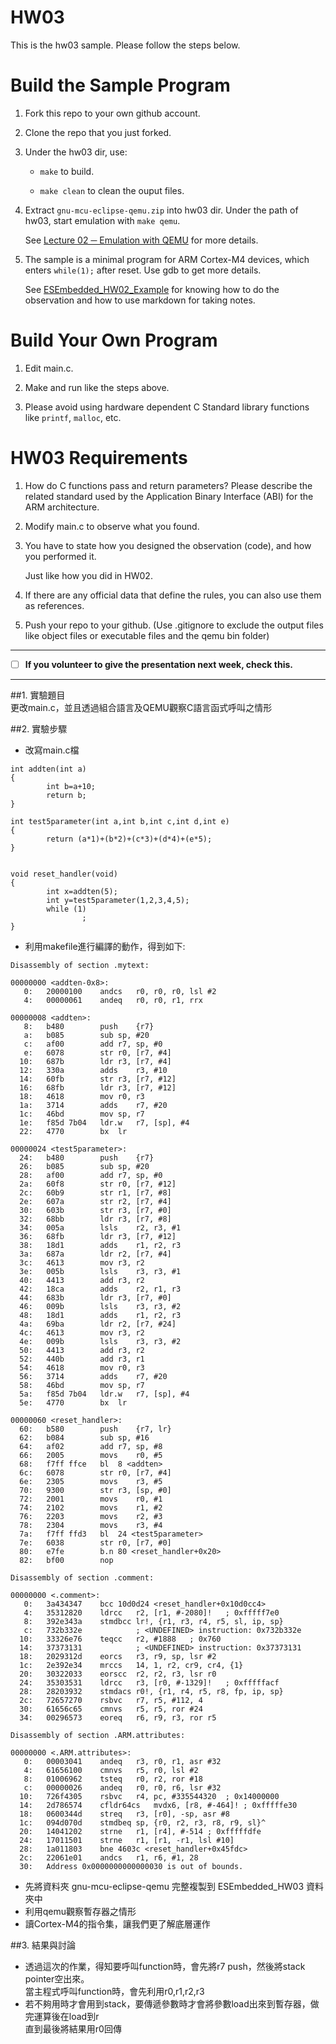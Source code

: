 HW03
===
This is the hw03 sample. Please follow the steps below.

# Build the Sample Program

1. Fork this repo to your own github account.

2. Clone the repo that you just forked.

3. Under the hw03 dir, use:

	* `make` to build.

	* `make clean` to clean the ouput files.

4. Extract `gnu-mcu-eclipse-qemu.zip` into hw03 dir. Under the path of hw03, start emulation with `make qemu`.

	See [Lecture 02 ─ Emulation with QEMU] for more details.

5. The sample is a minimal program for ARM Cortex-M4 devices, which enters `while(1);` after reset. Use gdb to get more details.

	See [ESEmbedded_HW02_Example] for knowing how to do the observation and how to use markdown for taking notes.

# Build Your Own Program

1. Edit main.c.

2. Make and run like the steps above.

3. Please avoid using hardware dependent C Standard library functions like `printf`, `malloc`, etc.

# HW03 Requirements

1. How do C functions pass and return parameters? Please describe the related standard used by the Application Binary Interface (ABI) for the ARM architecture.

2. Modify main.c to observe what you found.

3. You have to state how you designed the observation (code), and how you performed it.

	Just like how you did in HW02.

3. If there are any official data that define the rules, you can also use them as references.

4. Push your repo to your github. (Use .gitignore to exclude the output files like object files or executable files and the qemu bin folder)

[Lecture 02 ─ Emulation with QEMU]: http://www.nc.es.ncku.edu.tw/course/embedded/02/#Emulation-with-QEMU
[ESEmbedded_HW02_Example]: https://github.com/vwxyzjimmy/ESEmbedded_HW02_Example

--------------------

- [ ] **If you volunteer to give the presentation next week, check this.**

--------------------

##1. 實驗題目  
更改main.c，並且透過組合語言及QEMU觀察C語言函式呼叫之情形

##2. 實驗步驟

* 改寫main.c檔
```
int addten(int a)
{
        int b=a+10;
        return b;
}

int test5parameter(int a,int b,int c,int d,int e)
{
        return (a*1)+(b*2)+(c*3)+(d*4)+(e*5);
}


void reset_handler(void)
{
        int x=addten(5);
        int y=test5parameter(1,2,3,4,5);
        while (1)
                ;
}
```
* 利用makefile進行編譯的動作，得到如下:  
```
Disassembly of section .mytext:

00000000 <addten-0x8>:
   0:	20000100 	andcs	r0, r0, r0, lsl #2
   4:	00000061 	andeq	r0, r0, r1, rrx

00000008 <addten>:
   8:	b480      	push	{r7}
   a:	b085      	sub	sp, #20
   c:	af00      	add	r7, sp, #0
   e:	6078      	str	r0, [r7, #4]
  10:	687b      	ldr	r3, [r7, #4]
  12:	330a      	adds	r3, #10
  14:	60fb      	str	r3, [r7, #12]
  16:	68fb      	ldr	r3, [r7, #12]
  18:	4618      	mov	r0, r3
  1a:	3714      	adds	r7, #20
  1c:	46bd      	mov	sp, r7
  1e:	f85d 7b04 	ldr.w	r7, [sp], #4
  22:	4770      	bx	lr

00000024 <test5parameter>:
  24:	b480      	push	{r7}
  26:	b085      	sub	sp, #20
  28:	af00      	add	r7, sp, #0
  2a:	60f8      	str	r0, [r7, #12]
  2c:	60b9      	str	r1, [r7, #8]
  2e:	607a      	str	r2, [r7, #4]
  30:	603b      	str	r3, [r7, #0]
  32:	68bb      	ldr	r3, [r7, #8]
  34:	005a      	lsls	r2, r3, #1
  36:	68fb      	ldr	r3, [r7, #12]
  38:	18d1      	adds	r1, r2, r3
  3a:	687a      	ldr	r2, [r7, #4]
  3c:	4613      	mov	r3, r2
  3e:	005b      	lsls	r3, r3, #1
  40:	4413      	add	r3, r2
  42:	18ca      	adds	r2, r1, r3
  44:	683b      	ldr	r3, [r7, #0]
  46:	009b      	lsls	r3, r3, #2
  48:	18d1      	adds	r1, r2, r3
  4a:	69ba      	ldr	r2, [r7, #24]
  4c:	4613      	mov	r3, r2
  4e:	009b      	lsls	r3, r3, #2
  50:	4413      	add	r3, r2
  52:	440b      	add	r3, r1
  54:	4618      	mov	r0, r3
  56:	3714      	adds	r7, #20
  58:	46bd      	mov	sp, r7
  5a:	f85d 7b04 	ldr.w	r7, [sp], #4
  5e:	4770      	bx	lr

00000060 <reset_handler>:
  60:	b580      	push	{r7, lr}
  62:	b084      	sub	sp, #16
  64:	af02      	add	r7, sp, #8
  66:	2005      	movs	r0, #5
  68:	f7ff ffce 	bl	8 <addten>
  6c:	6078      	str	r0, [r7, #4]
  6e:	2305      	movs	r3, #5
  70:	9300      	str	r3, [sp, #0]
  72:	2001      	movs	r0, #1
  74:	2102      	movs	r1, #2
  76:	2203      	movs	r2, #3
  78:	2304      	movs	r3, #4
  7a:	f7ff ffd3 	bl	24 <test5parameter>
  7e:	6038      	str	r0, [r7, #0]
  80:	e7fe      	b.n	80 <reset_handler+0x20>
  82:	bf00      	nop

Disassembly of section .comment:

00000000 <.comment>:
   0:	3a434347 	bcc	10d0d24 <reset_handler+0x10d0cc4>
   4:	35312820 	ldrcc	r2, [r1, #-2080]!	; 0xfffff7e0
   8:	392e343a 	stmdbcc	lr!, {r1, r3, r4, r5, sl, ip, sp}
   c:	732b332e 			; <UNDEFINED> instruction: 0x732b332e
  10:	33326e76 	teqcc	r2, #1888	; 0x760
  14:	37373131 			; <UNDEFINED> instruction: 0x37373131
  18:	2029312d 	eorcs	r3, r9, sp, lsr #2
  1c:	2e392e34 	mrccs	14, 1, r2, cr9, cr4, {1}
  20:	30322033 	eorscc	r2, r2, r3, lsr r0
  24:	35303531 	ldrcc	r3, [r0, #-1329]!	; 0xfffffacf
  28:	28203932 	stmdacs	r0!, {r1, r4, r5, r8, fp, ip, sp}
  2c:	72657270 	rsbvc	r7, r5, #112, 4
  30:	61656c65 	cmnvs	r5, r5, ror #24
  34:	00296573 	eoreq	r6, r9, r3, ror r5

Disassembly of section .ARM.attributes:

00000000 <.ARM.attributes>:
   0:	00003041 	andeq	r3, r0, r1, asr #32
   4:	61656100 	cmnvs	r5, r0, lsl #2
   8:	01006962 	tsteq	r0, r2, ror #18
   c:	00000026 	andeq	r0, r0, r6, lsr #32
  10:	726f4305 	rsbvc	r4, pc, #335544320	; 0x14000000
  14:	2d786574 	cfldr64cs	mvdx6, [r8, #-464]!	; 0xfffffe30
  18:	0600344d 	streq	r3, [r0], -sp, asr #8
  1c:	094d070d 	stmdbeq	sp, {r0, r2, r3, r8, r9, sl}^
  20:	14041202 	strne	r1, [r4], #-514	; 0xfffffdfe
  24:	17011501 	strne	r1, [r1, -r1, lsl #10]
  28:	1a011803 	bne	4603c <reset_handler+0x45fdc>
  2c:	22061e01 	andcs	r1, r6, #1, 28
  30:	Address 0x0000000000000030 is out of bounds.
```
* 先將資料夾 gnu-mcu-eclipse-qemu 完整複製到 ESEmbedded_HW03 資料夾中  
* 利用qemu觀察暫存器之情形
* 讀Cortex-M4的指令集，讓我們更了解底層運作  



##3. 結果與討論
* 透過這次的作業，得知要呼叫function時，會先將r7 push，然後將stack pointer空出來。  
  當主程式呼叫function時，會先利用r0,r1,r2,r3  
* 若不夠用時才會用到stack，要傳遞參數時才會將參數load出來到暫存器，做完運算後在load到r    
  直到最後將結果用r0回傳

